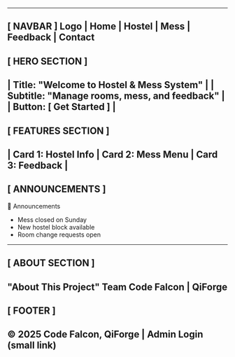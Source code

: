 ----------------------------------------------------
[ NAVBAR ]
Logo | Home | Hostel | Mess | Feedback | Contact
----------------------------------------------------

[ HERO SECTION ]
----------------------------------------------------
|  Title: "Welcome to Hostel & Mess System"       |
|  Subtitle: "Manage rooms, mess, and feedback"   |
|  Button: [ Get Started ]                        |
----------------------------------------------------

[ FEATURES SECTION ]
----------------------------------------------------
|  Card 1: Hostel Info  |  Card 2: Mess Menu  |  Card 3: Feedback |
----------------------------------------------------

[ ANNOUNCEMENTS ]
----------------------------------------------------
📢 Announcements
- Mess closed on Sunday
- New hostel block available
- Room change requests open
----------------------------------------------------

[ ABOUT SECTION ]
----------------------------------------------------
"About This Project"
Team Code Falcon | QiForge
----------------------------------------------------

[ FOOTER ]
----------------------------------------------------
© 2025 Code Falcon, QiForge | Admin Login (small link)
----------------------------------------------------
